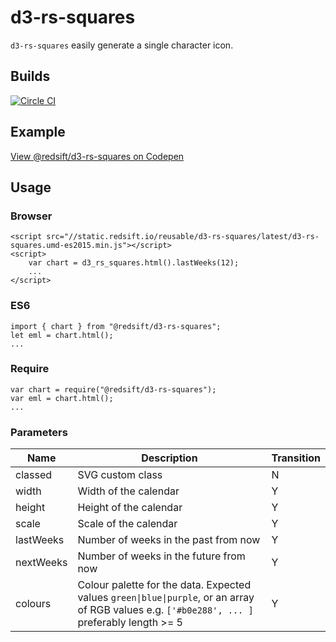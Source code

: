 # d3-rs-squares

`d3-rs-squares` easily generate a single character icon.

## Builds

[![Circle CI](https://circleci.com/gh/Redsift/d3-rs-squares.svg?style=svg)](https://circleci.com/gh/Redsift/d3-rs-squares)

## Example

[View @redsift/d3-rs-squares on Codepen](https://....)

## Usage

### Browser
	
	<script src="//static.redsift.io/reusable/d3-rs-squares/latest/d3-rs-squares.umd-es2015.min.js"></script>
	<script>
		var chart = d3_rs_squares.html().lastWeeks(12);
		...
	</script>

### ES6

	import { chart } from "@redsift/d3-rs-squares";
	let eml = chart.html();
	...
	
### Require

	var chart = require("@redsift/d3-rs-squares");
	var eml = chart.html();
	...

### Parameters

|Name|Description|Transition|
|----|-----------|----------|
|classed|SVG custom class|N|
|width| Width of the calendar| Y|
|height| Height of the calendar| Y|
|scale | Scale of the calendar | Y|
|lastWeeks| Number of weeks in the past from now| Y|
|nextWeeks| Number of weeks in the future from now | Y |
|colours| Colour palette for the data. Expected values `green\|blue\|purple`, or an array of RGB values e.g. `['#b0e288', ... ]` preferably length >= 5 | Y|
